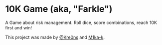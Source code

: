 # 10K Game (aka, "Farkle")

A Game about risk management. Roll dice, score combinations, reach 10K first and win!

This project was made by [@Kre0ns](https://github.com/Kre0ns) and [M1ka-k](https://github.com/M1ka-k).